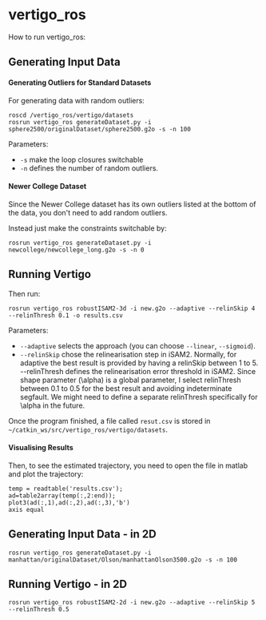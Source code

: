 # vertigo_ros

How to run vertigo_ros:

## Generating Input Data

#### Generating Outliers for Standard Datasets

For generating data with random outliers:

```
roscd /vertigo_ros/vertigo/datasets
rosrun vertigo_ros generateDataset.py -i sphere2500/originalDataset/sphere2500.g2o -s -n 100
```

Parameters:
* `-s` make the loop closures switchable
* `-n` defines the number of random outliers. 

#### Newer College Dataset

Since the Newer College dataset has its own outliers listed at the bottom of the data, you don't need to add random outliers.

Instead just make the constraints switchable by:

```
rosrun vertigo_ros generateDataset.py -i newcollege/newcollege_long.g2o -s -n 0
```

## Running Vertigo

Then run:

```
rosrun vertigo_ros robustISAM2-3d -i new.g2o --adaptive --relinSkip 4 --relinThresh 0.1 -o results.csv

```

Parameters:
* `--adaptive` selects the approach (you can choose `--linear`, `--sigmoid`).
* `--relinSkip` chose the relinearisation step in iSAM2. Normally, for adaptive the best result is provided by having a relinSkip between 1 to 5. --relinThresh defines the relinearisation error threshold in iSAM2. Since shape parameter (\alpha) is a global parameter, I select relinThresh between 0.1 to 0.5 for the best result and avoiding indeterminate segfault. We might need to define a separate relinThresh specifically for \alpha in the future.

Once the program finished, a file called `resut.csv` is stored in `~/catkin_ws/src/vertigo_ros/vertigo/datasets`.


#### Visualising Results

Then, to see the estimated trajectory, you need to open the file in matlab and plot the trajectory:

```
temp = readtable('results.csv');
ad=table2array(temp(:,2:end));
plot3(ad(:,1),ad(:,2),ad(:,3),'b')
axis equal
```

## Generating Input Data - in 2D

```
rosrun vertigo_ros generateDataset.py -i manhattan/originalDataset/Olson/manhattanOlson3500.g2o -s -n 100
```

## Running Vertigo - in 2D

```
rosrun vertigo_ros robustISAM2-2d -i new.g2o --adaptive --relinSkip 5 --relinThresh 0.5
```

